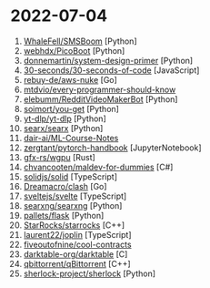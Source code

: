 # 2022-07-04

1. [WhaleFell/SMSBoom](https://github.com/WhaleFell/SMSBoom "短信轰炸/短信测压/ | 一个健壮免费的python短信轰炸程序，专门炸坏蛋蛋，百万接口，多线程全自动添加有效接口，支持异步协程百万并发，全免费的短信轰炸工具！！高一美术生开发全网首发！！") [Python]
2. [webhdx/PicoBoot](https://github.com/webhdx/PicoBoot "Raspberry Pi Pico (RP2040) based IPL replacement modchip for GameCube") [Python]
3. [donnemartin/system-design-primer](https://github.com/donnemartin/system-design-primer "Learn how to design large-scale systems. Prep for the system design interview. Includes Anki flashcards.") [Python]
4. [30-seconds/30-seconds-of-code](https://github.com/30-seconds/30-seconds-of-code "Short JavaScript code snippets for all your development needs") [JavaScript]
5. [rebuy-de/aws-nuke](https://github.com/rebuy-de/aws-nuke "Nuke a whole AWS account and delete all its resources.") [Go]
6. [mtdvio/every-programmer-should-know](https://github.com/mtdvio/every-programmer-should-know "A collection of (mostly) technical things every software developer should know about") 
7. [elebumm/RedditVideoMakerBot](https://github.com/elebumm/RedditVideoMakerBot "Create Reddit Videos with just✨ one command ✨") [Python]
8. [soimort/you-get](https://github.com/soimort/you-get "⏬ Dumb downloader that scrapes the web") [Python]
9. [yt-dlp/yt-dlp](https://github.com/yt-dlp/yt-dlp "A youtube-dl fork with additional features and fixes") [Python]
10. [searx/searx](https://github.com/searx/searx "Privacy-respecting metasearch engine") [Python]
11. [dair-ai/ML-Course-Notes](https://github.com/dair-ai/ML-Course-Notes "🎓 Sharing course notes on all topics related to machine learning, NLP, and AI.") 
12. [zergtant/pytorch-handbook](https://github.com/zergtant/pytorch-handbook "pytorch handbook是一本开源的书籍，目标是帮助那些希望和使用PyTorch进行深度学习开发和研究的朋友快速入门，其中包含的Pytorch教程全部通过测试保证可以成功运行") [JupyterNotebook]
13. [gfx-rs/wgpu](https://github.com/gfx-rs/wgpu "Safe and portable GPU abstraction in Rust, implementing WebGPU API.") [Rust]
14. [chvancooten/maldev-for-dummies](https://github.com/chvancooten/maldev-for-dummies "A workshop about Malware Development") [C#]
15. [solidjs/solid](https://github.com/solidjs/solid "A declarative, efficient, and flexible JavaScript library for building user interfaces.") [TypeScript]
16. [Dreamacro/clash](https://github.com/Dreamacro/clash "A rule-based tunnel in Go.") [Go]
17. [sveltejs/svelte](https://github.com/sveltejs/svelte "Cybernetically enhanced web apps") [TypeScript]
18. [searxng/searxng](https://github.com/searxng/searxng "SearXNG is a free internet metasearch engine which aggregates results from various search services and databases. Users are neither tracked nor profiled.") [Python]
19. [pallets/flask](https://github.com/pallets/flask "The Python micro framework for building web applications.") [Python]
20. [StarRocks/starrocks](https://github.com/StarRocks/starrocks "StarRocks is a next-gen sub-second MPP database for full analytics scenarios, including multi-dimensional analytics, real-time analytics and ad-hoc query.") [C++]
21. [laurent22/joplin](https://github.com/laurent22/joplin "Joplin - an open source note taking and to-do application with synchronisation capabilities for Windows, macOS, Linux, Android and iOS.") [TypeScript]
22. [fiveoutofnine/cool-contracts](https://github.com/fiveoutofnine/cool-contracts "A compilation of smart contracts I find cool/fun/interesting.") 
23. [darktable-org/darktable](https://github.com/darktable-org/darktable "darktable is an open source photography workflow application and raw developer") [C]
24. [qbittorrent/qBittorrent](https://github.com/qbittorrent/qBittorrent "qBittorrent BitTorrent client") [C++]
25. [sherlock-project/sherlock](https://github.com/sherlock-project/sherlock "🔎 Hunt down social media accounts by username across social networks") [Python]
